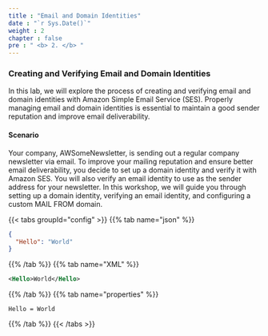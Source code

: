 ```yaml
---
title : "Email and Domain Identities"
date : "`r Sys.Date()`"
weight : 2
chapter : false
pre : " <b> 2. </b> "
---
```


### Creating and Verifying Email and Domain Identities
In this lab, we will explore the process of creating and verifying email and domain identities with Amazon Simple Email Service (SES). Properly managing email and domain identities is essential to maintain a good sender reputation and improve email deliverability.

#### Scenario
Your company, AWSomeNewsletter, is sending out a regular company newsletter via email. To improve your mailing reputation and ensure better email deliverability, you decide to set up a domain identity and verify it with Amazon SES. You will also verify an email identity to use as the sender address for your newsletter. In this workshop, we will guide you through setting up a domain identity, verifying an email identity, and configuring a custom MAIL FROM domain.

{{< tabs groupId="config" >}}
{{% tab name="json" %}}
```json
{
  "Hello": "World"
}
```
{{% /tab %}}
{{% tab name="XML" %}}
```xml
<Hello>World</Hello>
```
{{% /tab %}}
{{% tab name="properties" %}}
```properties
Hello = World
```
{{% /tab %}}
{{< /tabs >}}
